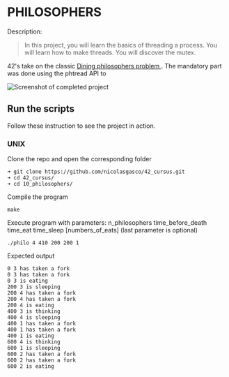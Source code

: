 # PHILOSOPHERS

Description:
> In this project, you will learn the basics of threading a process. You will learn how to make threads. You will discover the mutex.


42's take on the classic [Dining philosophers problem ](https://en.wikipedia.org/wiki/Dining_philosophers_problem). The mandatory part was done using the phtread API to 

![Screenshot of completed project](https://res.cloudinary.com/ngasco/image/upload/v1639432723/42/Screenshot_from_2021-12-13_22-57-45_jy9pa7.png "Screenshot of Philosophers")
## Run the scripts

Follow these instruction to see the project in action.

### UNIX
Clone the repo and open the corresponding folder
```
➜ git clone https://github.com/nicolasgasco/42_cursus.git
➜ cd 42_cursus/
➜ cd 10_philosophers/
```
Compile the program
```
make
```
Execute program with parameters: n_philosophers time_before_death time_eat time_sleep [numbers_of_eats] (last parameter is optional)
```
./philo 4 410 200 200 1
```
Expected output
```
0 3 has taken a fork
0 3 has taken a fork
0 3 is eating
200 3 is sleeping
200 4 has taken a fork
200 4 has taken a fork
200 4 is eating
400 3 is thinking
400 4 is sleeping
400 1 has taken a fork
400 1 has taken a fork
400 1 is eating
600 4 is thinking
600 1 is sleeping
600 2 has taken a fork
600 2 has taken a fork
600 2 is eating
```

